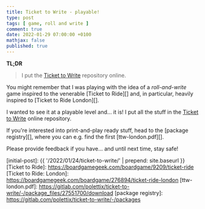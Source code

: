 ```yaml
---
title: Ticket to Write - playable! 
type: post
tags: [ game, roll and write ]
comment: true
date: 2022-01-29 07:00:00 +0100
mathjax: false
published: true
---
```


**TL;DR**

> I put the [Ticket to Write][] repository online.

You might remember that I was playing with the idea of a
*roll-and-write* game inspired to the venerable [Ticket to Ride][] and,
in particular, heavily inspired to [Ticket to Ride London][].

I wanted to see it at a playable level and... it is! I put all the stuff
in the [Ticket to Write][] online repository.

If you're interested into print-and-play ready stuff, head to the
[package registry][], where you can e.g. find the first
[ttw-london.pdf][].

Please provide feedback if you have... and until next time, stay safe!

[Perl]: https://www.perl.org/
[Ticket to Write]: https://gitlab.com/polettix/ticket-to-write
[initial-post]: {{ '/2022/01/24/ticket-to-write/' | prepend: site.baseurl }}
[Ticket to Ride]: https://boardgamegeek.com/boardgame/9209/ticket-ride
[Ticket to Ride: London]: https://boardgamegeek.com/boardgame/276894/ticket-ride-london
[ttw-london.pdf]: https://gitlab.com/polettix/ticket-to-write/-/package_files/27551700/download
[package registry]: https://gitlab.com/polettix/ticket-to-write/-/packages
